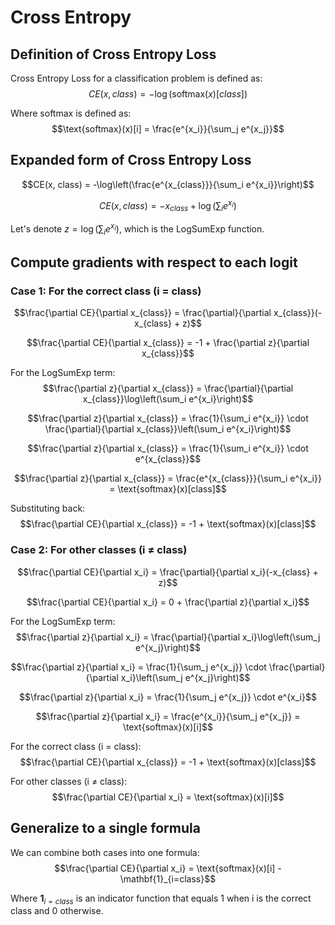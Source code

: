 # Cross Entropy

## Definition of Cross Entropy Loss
Cross Entropy Loss for a classification problem is defined as:
$$CE(x, class) = -\log(\text{softmax}(x)[class])$$

Where softmax is defined as:
$$\text{softmax}(x)[i] = \frac{e^{x_i}}{\sum_j e^{x_j}}$$

## Expanded form of Cross Entropy Loss
$$CE(x, class) = -\log\left(\frac{e^{x_{class}}}{\sum_i e^{x_i}}\right)$$

$$CE(x, class) = -x_{class} + \log\left(\sum_i e^{x_i}\right)$$

Let's denote $z = \log\left(\sum_i e^{x_i}\right)$, which is the LogSumExp function.

## Compute gradients with respect to each logit

### Case 1: For the correct class (i = class)
$$\frac{\partial CE}{\partial x_{class}} = \frac{\partial}{\partial x_{class}}(-x_{class} + z)$$

$$\frac{\partial CE}{\partial x_{class}} = -1 + \frac{\partial z}{\partial x_{class}}$$

For the LogSumExp term:
$$\frac{\partial z}{\partial x_{class}} = \frac{\partial}{\partial x_{class}}\log\left(\sum_i e^{x_i}\right)$$

$$\frac{\partial z}{\partial x_{class}} = \frac{1}{\sum_i e^{x_i}} \cdot \frac{\partial}{\partial x_{class}}\left(\sum_i e^{x_i}\right)$$

$$\frac{\partial z}{\partial x_{class}} = \frac{1}{\sum_i e^{x_i}} \cdot e^{x_{class}}$$

$$\frac{\partial z}{\partial x_{class}} = \frac{e^{x_{class}}}{\sum_i e^{x_i}} = \text{softmax}(x)[class]$$

Substituting back:
$$\frac{\partial CE}{\partial x_{class}} = -1 + \text{softmax}(x)[class]$$

### Case 2: For other classes (i ≠ class)
$$\frac{\partial CE}{\partial x_i} = \frac{\partial}{\partial x_i}(-x_{class} + z)$$

$$\frac{\partial CE}{\partial x_i} = 0 + \frac{\partial z}{\partial x_i}$$

For the LogSumExp term:
$$\frac{\partial z}{\partial x_i} = \frac{\partial}{\partial x_i}\log\left(\sum_j e^{x_j}\right)$$

$$\frac{\partial z}{\partial x_i} = \frac{1}{\sum_j e^{x_j}} \cdot \frac{\partial}{\partial x_i}\left(\sum_j e^{x_j}\right)$$

$$\frac{\partial z}{\partial x_i} = \frac{1}{\sum_j e^{x_j}} \cdot e^{x_i}$$

$$\frac{\partial z}{\partial x_i} = \frac{e^{x_i}}{\sum_j e^{x_j}} = \text{softmax}(x)[i]$$


For the correct class (i = class):
$$\frac{\partial CE}{\partial x_{class}} = -1 + \text{softmax}(x)[class]$$

For other classes (i ≠ class):
$$\frac{\partial CE}{\partial x_i} = \text{softmax}(x)[i]$$

## Generalize to a single formula
We can combine both cases into one formula:
$$\frac{\partial CE}{\partial x_i} = \text{softmax}(x)[i] - \mathbf{1}_{i=class}$$

Where $\mathbf{1}_{i=class}$ is an indicator function that equals 1 when i is the correct class and 0 otherwise.